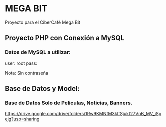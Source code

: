 # MEGA BIT
Proyecto para el CiberCafé Mega Bit

## Proyecto PHP con Conexión a MySQL

### Datos de MySQL a utilizar:

user: root
pass: 

Nota: Sin contraseña

## Base de Datos y Model:

### Base de Datos Solo de Peliculas, Noticias, Banners.

https://drive.google.com/drive/folders/1Rw9KMNfM3kIfSjukt27VnB_MV_iSpejg?usp=sharing